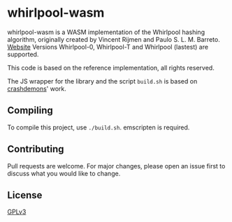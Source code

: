 # whirlpool-wasm
whirlpool-wasm is a WASM implementation of the Whirlpool hashing algorithm, originally created by Vincent Rijmen and Paulo S. L. M. Barreto. [Website](https://web.archive.org/web/20171129084214/http://www.larc.usp.br/~pbarreto/WhirlpoolPage.html)
Versions Whirlpool-0, Whirlpool-T and Whirlpool (lastest) are supported.

This code is based on the reference implementation, all rights reserved.

The JS wrapper for the library and the script `build.sh` is based on [crashdemons](https://github.com/crashdemons/)' work.

## Compiling

To compile this project, use `./build.sh`.
emscripten is required.

## Contributing
Pull requests are welcome. For major changes, please open an issue first to discuss what you would like to change.

## License
[GPLv3](https://www.gnu.org/licenses/gpl-3.0.html)

